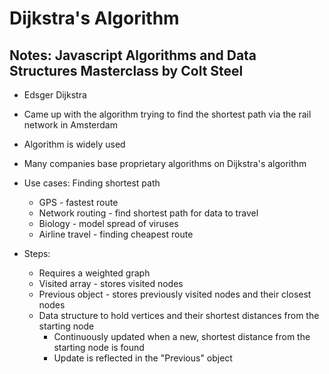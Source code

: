 # Dijkstra's Algorithm

## Notes: Javascript Algorithms and Data Structures Masterclass by Colt Steel

- Edsger Dijkstra
- Came up with the algorithm trying to find the shortest path via the rail network in Amsterdam
- Algorithm is widely used
- Many companies base proprietary algorithms on Dijkstra's algorithm

- Use cases: Finding shortest path
  - GPS - fastest route
  - Network routing - find shortest path for data to travel
  - Biology - model spread of viruses
  - Airline travel - finding cheapest route

- Steps:
  - Requires a weighted graph
  - Visited array - stores visited nodes
  - Previous object - stores previously visited nodes and their closest nodes
  - Data structure to hold vertices and their shortest distances from the starting node
    - Continuously updated when a new, shortest distance from the starting node is found
    - Update is reflected in the "Previous" object
